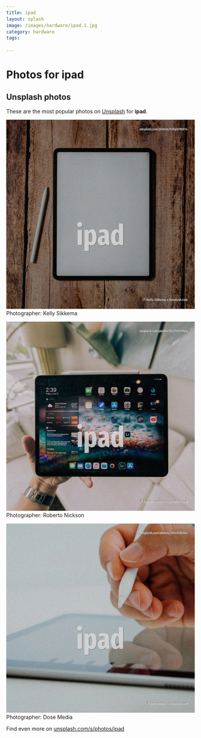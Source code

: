 ```yaml
---
title: ipad
layout: splash
image: /images/hardware/ipad.1.jpg
category: hardware
tags:

---
```

# Photos for ipad
 
## Unsplash photos
These are the most popular photos on [Unsplash](https://unsplash.com) for **ipad**.
 
![ipad](/images/hardware/ipad.1.jpg)
Photographer:  Kelly Sikkema
 
![ipad](/images/hardware/ipad.2.jpg)
Photographer:  Roberto Nickson
 
![ipad](/images/hardware/ipad.3.jpg)
Photographer:  Dose Media
 
Find even more on [unsplash.com/s/photos/ipad](https://unsplash.com/s/photos/ipad)
 
